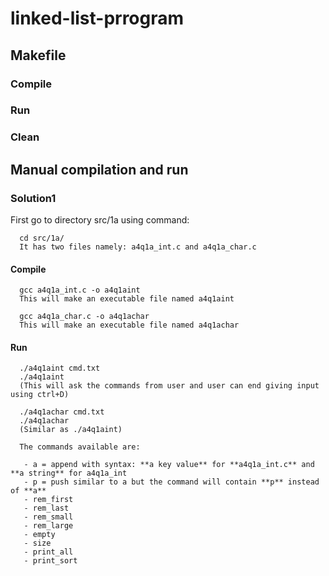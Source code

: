 # linked-list-prrogram

## Makefile

### Compile


### Run


### Clean


## Manual compilation and run

### Solution1

First go to directory src/1a using command:

      cd src/1a/
      It has two files namely: a4q1a_int.c and a4q1a_char.c

#### Compile

      gcc a4q1a_int.c -o a4q1aint
      This will make an executable file named a4q1aint

      gcc a4q1a_char.c -o a4q1achar
      This will make an executable file named a4q1achar

#### Run

      ./a4q1aint cmd.txt
      ./a4q1aint
      (This will ask the commands from user and user can end giving input using ctrl+D)

      ./a4q1achar cmd.txt
      ./a4q1achar
      (Similar as ./a4q1aint)
      
      The commands available are:
      
       - a = append with syntax: **a key value** for **a4q1a_int.c** and **a string** for a4q1a_int  
       - p = push similar to a but the command will contain **p** instead of **a**
       - rem_first 
       - rem_last
       - rem_small
       - rem_large
       - empty
       - size 
       - print_all 
       - print_sort

